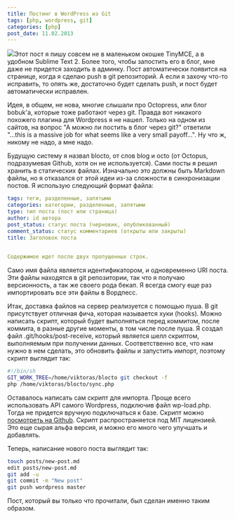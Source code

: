 ```yaml
---
title: Постинг в WordPress из Git
tags: [php, wordpress, git]
categories: [php]
post_date: 11.02.2013
---
```


<img src="{{site.url}}/img/git.png" class="oppic">Этот пост я пишу совсем не в маленьком окошке TinyMCE, а в удобном Sublime Text 2. Более того, чтобы запостить его в блог, мне даже не придется заходить в админку. Пост автоматически появится на странице, когда я сделаю push в git репозиторий. А если я захочу что-то исправить, то опять же, достаточно будет сделать push, и пост будет автоматически исправлен.

Идея, в общем, не нова, многие слышали про Octopress, или блог bobuk'а, которые тоже работают через git. Правда вот никакого похожего плагина для Wordpress я не нашел. Только на одном из сайтов, на вопрос "А можно ли постить в блог через git?" ответили "...this is a massive job for what seems like a very small payoff...". Ну что ж, никому не надо, а мне надо.<!--more-->

Будущую систему я назвал blocto, от слов blog и octo (от Octopus, подразумевая Github, хотя он не используется). Сами посты я решил хранить в статических файлах. Изначально это должны быть Markdown файлы, но я отказался от этой идеи из-за сложности в синхронизации постов. Я использую следующий формат файла:
```yaml
tags: теги, разделенные, запятыми
categories: категории, разделенные, запятыми
type: тип поста (пост или страница)
author: id автора
post_status: статус поста (черновик, опубликованный)
comment_status: статус комментариев (открыты или закрыты)
title: Заголовок поста

	
Содержимое идет после двух пропущенных строк.
```
Само имя файла является идентификатором, и одновременно URI поста. Эти файлы находятся в git репозитории, так что я получаю версионность, а так же своего рода бекап. Я всегда смогу еще раз импортировать все эти файлы в Вордпесс. 

Итак, доставка файлов на сервер реализуется с помощью пуша. В git присутствует отличная фича, которая называется хуки (hooks). Можно написать скрипт, который будет выполняться перед коммитом, после коммита, в разные другие моменты, в том числе после пуша. Я создал файл .git/hooks/post-receive, который является шелл скриптом, выполняемым при получении данных. Соответственно все, что нам нужно в нем сделать, это обновить файлы и запустить импорт, поэтому скрипт выглядит так:
```bash
#!/bin/sh
GIT_WORK_TREE=/home/viktoras/blocto git checkout -f
php /home/viktoras/blocto/sync.php
```

Оставалось написать сам скрипт для импорта. Проще всего использовать API самого Wordpress, подключив файл wp-load.php. Тогда не придется вручную подключаться к базе. Скрипт можно <a href="https://gist.github.com/charnad/4974262">посмотреть на Github</a>. Скрипт распространяется под MIT лицензией. Это еще сырая альфа версия, и можно его много чего улучшать и добавлять.

Теперь, написание нового поста выглядит так:
```bash
touch posts/new-post.md
edit posts/new-post.md
git add -u
git commit -m "New post"
git push wordpress master
```
Пост, который вы только что прочитали, был сделан именно таким образом.